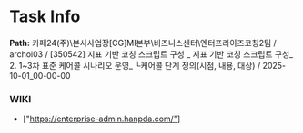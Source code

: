 # Task Info

**Path:** 카페24(주)\본사사업장\[CG]MI본부\비즈니스센터\엔터프라이즈코칭2팀 / archoi03 / [350542] 지표 기반 코칭 스크립트 구성 _ 지표 기반 코칭 스크립트 구성_ 2. 1~3차 표준 케어콜 시나리오 운영_ └케어콜 단계 정의(시점, 내용, 대상) / 2025-10-01_00-00-00

### WIKI
- ["https://enterprise-admin.hanpda.com/"]

